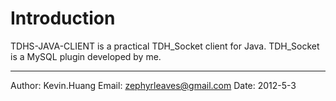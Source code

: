 Introduction
============

TDHS-JAVA-CLIENT is a practical TDH_Socket client for Java.
TDH_Socket is a MySQL plugin developed by me.


-----------------------------------

Author: Kevin.Huang
Email:  zephyrleaves@gmail.com
Date:   2012-5-3